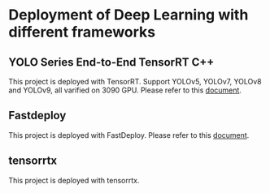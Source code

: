 <!--
 * @Author: BTZN0325 sunjiahui@boton-tech.com
 * @Date: 2024-10-17 14:20:00
 * @LastEditors: BTZN0325 sunjiahui@boton-tech.com
 * @LastEditTime: 2024-10-17 14:29:05
 * @Description: 
-->
# Deployment of Deep Learning with different frameworks

## YOLO Series End-to-End TensorRT C++

This project is deployed with TensorRT. Support YOLOv5, YOLOv7, YOLOv8 and YOLOv9, all varified on 3090 GPU.
Please refer to this [document](yoloe2e/v2/README.md).


## Fastdeploy

This project is deployed with FastDeploy.
Please refer to this [document](fd/README.md).


## tensorrtx

This project is deployed with tensorrtx.